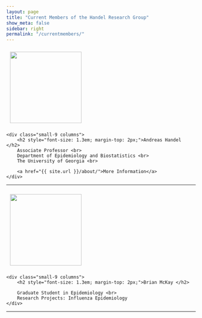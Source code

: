 ```yaml
---
layout: page
title: "Current Members of the Handel Research Group"
show_meta: false
sidebar: right
permalink: "/currentmembers/"
---
```


<style>
    .image {
        margin: 10px;
        width: 190px;
    }
</style>

<!-- ############################################################### -->


<div class="row" style="margin-top: 10px;">
    <div class="small-3 columns" style="padding-right: 10px;">
        <a style="display:inline;" href="/about/"><img data-caption="Andreas Handel" class="image" src="{{ site.url }}/images/people/andreas.jpg"></a>
    </div>

    <div class="small-9 columns">
        <h2 style="font-size: 1.3em; margin-top: 2px;">Andreas Handel </h2>
        Associate Professor <br>
        Department of Epidemiology and Biostatistics <br>
        The University of Georgia <br>
    
        <a href="{{ site.url }}/about/">More Information</a>
    </div>
</div>
	
<hr/>

<!-- ############################################################### -->

<div class="row" style="margin-top: 10px;">
    <div class="small-3 columns" style="padding-right: 10px;">
        <img data-caption="Brian McKay" class="image" src="{{ site.url }}/images/people/brianmckay.jpg">
    </div>

    <div class="small-9 columns">
        <h2 style="font-size: 1.3em; margin-top: 2px;">Brian McKay </h2> 

        Graduate Student in Epidemiology <br>
        Research Projects: Influenza Epidemiology
    </div>
</div>
<hr/>



